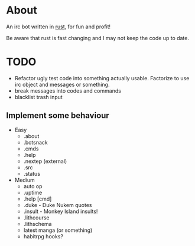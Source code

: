 About
=====

An irc bot written in [rust][], for fun and profit!

Be aware that rust is fast changing and I may not keep the code up to date.

TODO
====

* Refactor ugly test code into something actually usable.
    Factorize to use irc object and messages or something.
* break messages into codes and commands
* blacklist trash input

Implement some behaviour
-----------------------

* Easy
    * .about
    * .botsnack
    * .cmds
    * .help
    * .nextep (external)
    * .src
    * .status
* Medium
    * auto op
    * .uptime
    * .help [cmd]
    * .duke - Duke Nukem quotes
    * .insult - Monkey Island insults!
    * .lithcourse
    * .lithschema
    * latest manga (or something)
    * habitrpg hooks?

[rust]: http://www.rust-lang.org

